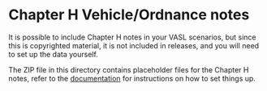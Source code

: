 # Chapter H Vehicle/Ordnance notes

It is possible to include Chapter H notes in your VASL scenarios, but since this is copyrighted material, it is not included in releases, and you will need to set up the data yourself.

The ZIP file in this directory contains placeholder files for the Chapter H notes, refer to the [documentation](https://rawgit.com/pacman-ghost/vasl-templates/master/vasl_templates/webapp/static/help/index.html?tab=chapterh) for instructions on how to set things up.
